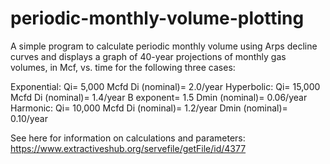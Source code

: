 # periodic-monthly-volume-plotting
A simple program to calculate periodic monthly volume using Arps decline curves and displays a graph of 40-year projections of monthly gas volumes, in Mcf, vs. time for the following three cases:

Exponential:
Qi= 5,000 Mcfd
Di (nominal)= 2.0/year
Hyperbolic:
Qi= 15,000 Mcfd
Di (nominal)= 1.4/year
B exponent= 1.5
Dmin (nominal)= 0.06/year
Harmonic:
Qi= 10,000 Mcfd
Di (nominal)= 1.2/year
Dmin (nominal)= 0.10/year

See here for information on calculations and parameters: https://www.extractiveshub.org/servefile/getFile/id/4377
